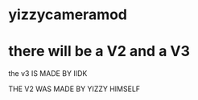 # yizzycameramod 
# there will be a V2 and a V3 

the v3 IS MADE BY IIDK

THE V2 WAS MADE BY YIZZY HIMSELF
